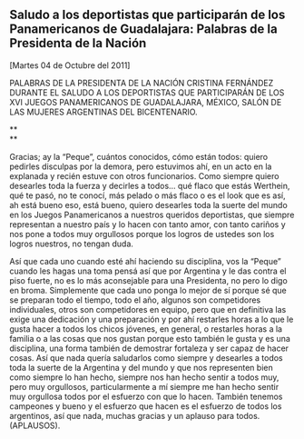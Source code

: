 Saludo a los deportistas que participarán de los Panamericanos de Guadalajara: Palabras de la Presidenta de la Nación
---------------------------------------------------------------------------------------------------------------------

[Martes 04 de Octubre del 2011]

PALABRAS DE LA PRESIDENTA DE LA NACIÓN CRISTINA FERNÁNDEZ DURANTE EL
SALUDO A LOS DEPORTISTAS QUE PARTICIPARÁN DE LOS XVI JUEGOS
PANAMERICANOS DE GUADALAJARA, MÉXICO, SALÓN DE LAS MUJERES ARGENTINAS
DEL BICENTENARIO.

** \
**

Gracias; ay la “Peque”, cuántos conocidos, cómo están todos: quiero
pedirles disculpas por la demora, pero estuvimos ahí, en un acto en la
explanada y recién estuve con otros funcionarios. Como siempre quiero
desearles toda la fuerza y decirles a todos… qué flaco que estás
Werthein, qué te pasó, no te conocí, más pelado o más flaco o es el look
que es así, ah está bueno eso, está bueno, quiero desearles toda la
suerte del mundo en los Juegos Panamericanos a nuestros queridos
deportistas, que siempre representan a nuestro país y lo hacen con tanto
amor, con tanto cariños y nos pone a todos muy orgullosos porque los
logros de ustedes son los logros nuestros, no tengan duda.

Así que cada uno cuando esté ahí haciendo su disciplina, vos la “Peque”
cuando les hagas una toma pensá así que por Argentina y le das contra el
piso fuerte, no es lo más aconsejable para una Presidenta, no pero lo
digo en broma. Simplemente que cada uno ponga lo mejor de sí porque sé
que se preparan todo el tiempo, todo el año, algunos son competidores
individuales, otros son competidores en equipo, pero que en definitiva
las exige una dedicación y una preparación y por ahí restarles horas a
lo que le gusta hacer a todos los chicos jóvenes, en general, o
restarles horas a la familia o a las cosas que nos gustan porque esto
también le gusta y es una disciplina, una forma también de demostrar
fortaleza y ser capaz de hacer cosas. Así que nada quería saludarlos
como siempre y desearles a todos toda la suerte de la Argentina y del
mundo y que nos representen bien como siempre lo han hecho, siempre nos
han hecho sentir a todos muy, pero muy orgullosos, particularmente a mí
siempre me han hecho sentir muy orgullosa todos por el esfuerzo con que
lo hacen. También tenemos campeones y bueno y el esfuerzo que hacen es
el esfuerzo de todos los argentinos, así que nada, muchas gracias y un
aplauso para todos. (APLAUSOS).       
